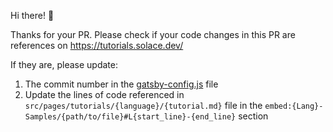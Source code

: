 Hi there! :wave: 

Thanks for your PR. Please check if your code changes in this PR are references on https://tutorials.solace.dev/

If they are, please update:

1. The commit number in the [gatsby-config.js](https://github.com/SolaceDev/solace-dev-tutorials/blob/master/gatsby-config.js) file
1. Update the lines of code referenced in `src/pages/tutorials/{language}/{tutorial.md}` file in the `embed:{Lang}-Samples/{path/to/file}#L{start_line}-{end_line}` section